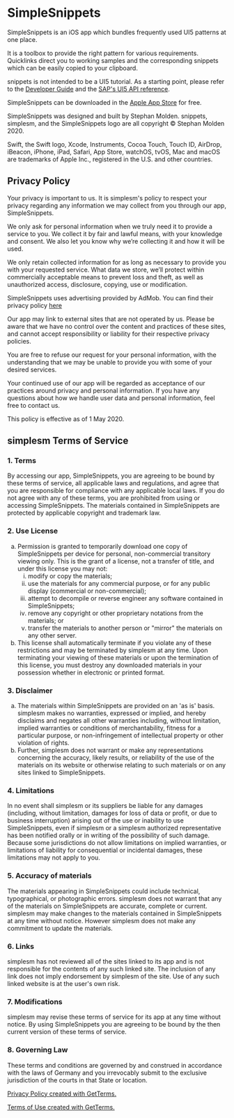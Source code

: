 # SimpleSnippets
SimpleSnippets is an iOS app which bundles frequently used UI5 patterns at one place. 

It is a toolbox to provide the right pattern for various requirements. Quicklinks direct you to working samples and the corresponding snippets which can be easily copied to your clipboard.

snippets is not intended to be a UI5 tutorial. As a starting point, please refer to the [Developer Guide](https://openui5.hana.ondemand.com/#docs/guide/Documentation.html) and the [SAP's UI5 API reference](https://openui5.hana.ondemand.com/#docs/api/symbols/sap.ui.html). 

SimpleSnippets can be downloaded in the [Apple App Store](https://apps.apple.com/de/app/simplesnippets/id1511680017) for free.

SimpleSnippets was designed and built by Stephan Molden. snippets, simplesm, and the SimpleSnippets logo are all copyright © Stephan Molden 2020.

Swift, the Swift logo, Xcode, Instruments, Cocoa Touch, Touch ID, AirDrop, iBeacon, iPhone, iPad, Safari, App Store, watchOS, tvOS, Mac and macOS are trademarks of Apple Inc., registered in the U.S. and other countries.




<h2>Privacy Policy</h2>
<p>Your privacy is important to us. It is simplesm's policy to respect your privacy regarding any information we may collect from you through our app, SimpleSnippets.</p>
<p>We only ask for personal information when we truly need it to provide a service to you. We collect it by fair and lawful means, with your knowledge and consent. We also let you know why we’re collecting it and how it will be used.</p>
<p>We only retain collected information for as long as necessary to provide you with your requested service. What data we store, we’ll protect within commercially acceptable means to prevent loss and theft, as well as unauthorized access, disclosure, copying, use or modification.</p>
<p>SimpleSnippets uses advertising provided by AdMob. You can find their privacy policy <a href="https://www.google.com/adsense/new/localized-terms)">here</a></p>
<p>Our app may link to external sites that are not operated by us. Please be aware that we have no control over the content and practices of these sites, and cannot accept responsibility or liability for their respective privacy policies.</p>
<p>You are free to refuse our request for your personal information, with the understanding that we may be unable to provide you with some of your desired services.</p>
<p>Your continued use of our app will be regarded as acceptance of our practices around privacy and personal information. If you have any questions about how we handle user data and personal information, feel free to contact us.</p>
<p>This policy is effective as of 1 May 2020.</p>


<h2>simplesm Terms of Service</h2>
<h3>1. Terms</h3>
<p>By accessing our app, SimpleSnippets, you are agreeing to be bound by these terms of service, all applicable laws and regulations, and agree that you are responsible for compliance with any applicable local laws. If you do not agree with any of these terms, you are prohibited from using or accessing SimpleSnippets. The materials contained in SimpleSnippets are protected by applicable copyright and trademark law.</p>
<h3>2. Use License</h3>
<ol type="a">
   <li>Permission is granted to temporarily download one copy of SimpleSnippets per device for personal, non-commercial transitory viewing only. This is the grant of a license, not a transfer of title, and under this license you may not:
   <ol type="i">
       <li>modify or copy the materials;</li>
       <li>use the materials for any commercial purpose, or for any public display (commercial or non-commercial);</li>
       <li>attempt to decompile or reverse engineer any software contained in SimpleSnippets;</li>
       <li>remove any copyright or other proprietary notations from the materials; or</li>
       <li>transfer the materials to another person or "mirror" the materials on any other server.</li>
   </ol>
    </li>
   <li>This license shall automatically terminate if you violate any of these restrictions and may be terminated by simplesm at any time. Upon terminating your viewing of these materials or upon the termination of this license, you must destroy any downloaded materials in your possession whether in electronic or printed format.</li>
</ol>
<h3>3. Disclaimer</h3>
<ol type="a">
   <li>The materials within SimpleSnippets are provided on an 'as is' basis. simplesm makes no warranties, expressed or implied, and hereby disclaims and negates all other warranties including, without limitation, implied warranties or conditions of merchantability, fitness for a particular purpose, or non-infringement of intellectual property or other violation of rights.</li>
   <li>Further, simplesm does not warrant or make any representations concerning the accuracy, likely results, or reliability of the use of the materials on its website or otherwise relating to such materials or on any sites linked to SimpleSnippets.</li>
</ol>
<h3>4. Limitations</h3>
<p>In no event shall simplesm or its suppliers be liable for any damages (including, without limitation, damages for loss of data or profit, or due to business interruption) arising out of the use or inability to use SimpleSnippets, even if simplesm or a simplesm authorized representative has been notified orally or in writing of the possibility of such damage. Because some jurisdictions do not allow limitations on implied warranties, or limitations of liability for consequential or incidental damages, these limitations may not apply to you.</p>
<h3>5. Accuracy of materials</h3>
<p>The materials appearing in SimpleSnippets could include technical, typographical, or photographic errors. simplesm does not warrant that any of the materials on SimpleSnippets are accurate, complete or current. simplesm may make changes to the materials contained in SimpleSnippets at any time without notice. However simplesm does not make any commitment to update the materials.</p>
<h3>6. Links</h3>
<p>simplesm has not reviewed all of the sites linked to its app and is not responsible for the contents of any such linked site. The inclusion of any link does not imply endorsement by simplesm of the site. Use of any such linked website is at the user's own risk.</p>
<h3>7. Modifications</h3>
<p>simplesm may revise these terms of service for its app at any time without notice. By using SimpleSnippets you are agreeing to be bound by the then current version of these terms of service.</p>
<h3>8. Governing Law</h3>
<p>These terms and conditions are governed by and construed in accordance with the laws of Germany and you irrevocably submit to the exclusive jurisdiction of the courts in that State or location.</p>
<p><a href="https://getterms.io" title="Generate a free privacy policy">Privacy Policy created with GetTerms.</a></p>
<p><a href="https://getterms.io" title="Generate a free terms of use document">Terms of Use created with GetTerms.</a></p>

